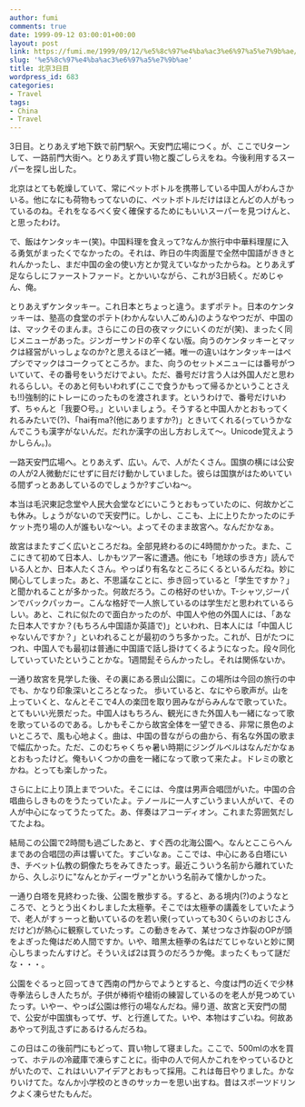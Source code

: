 ```yaml
---
author: fumi
comments: true
date: 1999-09-12 03:00:01+00:00
layout: post
link: https://fumi.me/1999/09/12/%e5%8c%97%e4%ba%ac3%e6%97%a5%e7%9b%ae/
slug: '%e5%8c%97%e4%ba%ac3%e6%97%a5%e7%9b%ae'
title: 北京3日目
wordpress_id: 683
categories:
- Travel
tags:
- China
- Travel
---
```


3日目。とりあえず地下鉄で前門駅へ。天安門広場につく。が、ここでUターンして、一路前門大街へ。とりあえず買い物と腹ごしらえをね。今後利用するスーパーを探し出した。




北京はとても乾燥していて、常にペットボトルを携帯している中国人がわんさかいる。他になにも荷物もってないのに、ペットボトルだけはほとんどの人がもっているのね。それをなるべく安く確保するためにもいいスーパーを見つけんと、と思ったわけ。




で、飯はケンタッキー(笑)。中国料理を食えって?なんか旅行中中華料理屋に入る勇気がまったくでなかったの。それは、昨日の牛肉面屋で全然中国語がききとれんかったし、まだ中国の金の使い方とか覚えていなかったからね。とりあえず足ならしにファーストファード。とかいいながら、これが3日続く。だめじゃん、俺。




とりあえずケンタッキー。これ日本とちょっと違う。まずポテト。日本のケンタッキーは、塾高の食堂のポテト(わかんない人ごめん)のようなやつだが、中国のは、マックそのまんま。さらにこの日の夜マックにいくのだが(笑)、まったく同じメニューがあった。ジンガーサンドの辛くない版。向うのケンタッキーとマックは経営がいっしょなのか?と思えるほど一緒。唯一の違いはケンタッキーはぺプシでマックはコークってところか。また、向うのセットメニューには番号がついていて、その番号をいうだけでよい。ただ、番号だけ言う人は外国人だと思われるらしい。そのあと何もいわれず(ここで食うかもって帰るかということさえも!!)強制的にトレーにのったものを渡されます。というわけで、番号だけいわず、ちゃんと「我要○号。」といいましょう。そうすると中国人かとおもってくれるみたいで(?)、「hai有ma?(他にありますか?)」ときいてくれる(っていうかなんでこうも漢字がないんだ。だれか漢字の出し方おしえて〜。Unicode覚えようかしらん。)。




一路天安門広場へ。とりあえず、広い。んで、人がたくさん。国旗の横には公安の人が2人微動だにせずに目だけ動かしていました。彼らは国旗がはためいている間ずっとああしているのでしょうか?すごいね〜。




本当は毛沢東記念堂や人民大会堂などにいこうとおもっていたのに、何故かどこも休み。しょうがないので天安門に。しかし、ここも、上に上りたかったのにチケット売り場の人が誰もいな〜い。よってそのまま故宮へ。なんだかなぁ。




故宮はまたすごく広いところだね。全部見終わるのに4時間かかった。また、ここにきて初めて日本人、しかもツアー客に遭遇。他にも「地球の歩き方」読んでいる人とか、日本人たくさん。やっぱり有名なところにくるといるんだね。妙に関心してしまった。あと、不思議なことに、歩き回っていると「学生ですか？」と聞かれることが多かった。何故だろう。この格好のせいか。T-シャツ,ジーパンでバックパッカー。こんな格好で一人旅しているのは学生だと思われているらしい。あと、これに似たので面白かったのが、中国人や他の外国人には、「あなた日本人ですか？(もちろん中国語か英語で)」といわれ、日本人には「中国人じゃないんですか？」といわれることが最初のうち多かった。これが、日がたつにつれ、中国人でも最初は普通に中国語で話し掛けてくるようになった。段々同化していっていたということかな。1週間髭そらんかったし。それは関係ないか。




一通り故宮を見学した後、その裏にある景山公園に。この場所は今回の旅行の中でも、かなり印象深いところとなった。
歩いていると、なにやら歌声が。山を上っていくと、なんとそこで4人の楽団を取り囲みながらみんなで歌っていた。とてもいい光景だった。中国人はもちろん、観光にきた外国人も一緒になって歌を歌っているのである。しかもそこから故宮全体を一望できる、非常に景色のよいところで、風も心地よく。曲は、中国の昔ながらの曲から、有名な外国の歌まで幅広かった。ただ、このむちゃくちゃ暑い時期にジングルベルはなんだかなぁとおもったけど。俺もいくつかの曲を一緒になって歌って来たよ。ドレミの歌とかね。とっても楽しかった。




さらに上に上り頂上までついた。そこには、今度は男声合唱団がいた。中国の合唱曲らしきものをうたっていたよ。テノールに一人すごいうまい人がいて、その人が中心になってうたってた。あ、伴奏はアコーディオン。これまた雰囲気だしてたよね。




結局この公園で2時間も過ごしたあと、すぐ西の北海公園へ。なんとここらへんまであの合唱団の声は響いてた。すごいなぁ。ここでは、中心にある白塔にいき、チベット仏教の銅像たちをみてきたっす。最近こういう名前から離れていたから、久しぶりに"なんとかディーヴァ"とかいう名前みて懐かしかった。




一通り白塔を見終わった後、公園を散歩する。すると、ある境内(?)のようなところで、とうとう出くわしました太極拳。そこでは太極拳の講義をしていたようで、老人がすぅーっと動いているのを若い衆(っていっても30くらいのおじさんだけど)が熱心に観察していたっす。この動きをみて、某せつなさ炸裂のOPが頭をよぎった俺はだめ人間ですか。いや、暗黒太極拳の名はだてじゃないと妙に関心しちまったんすけど。そういえば2は買うのだろうか俺。まったくもって謎だな・・・。




公園をぐるっと回ってきて西南の門からでようとすると、今度は門の近くで少林寺拳法らしき人たちが。子供が棒術や槍術の練習しているのを老人が見つめていたっす。いやー、やっぱ公園は修行の場なんだね。帰り道、故宮と天安門の間で、公安が中国旗もってザ、ザ、と行進してた。いや、本物はすごいね。何故ああやって列乱さずにあるけるんだろね。




この日はこの後前門にもどって、買い物して寝ました。ここで、500mlの水を買って、ホテルの冷蔵庫で凍らすことに。街中の人で何人かこれをやっているひとがいたので、これはいいアイデアとおもって採用。これは毎日やりました。かなりいけてた。なんか小学校のときのサッカーを思い出すね。昔はスポーツドリンクよく凍らせたもんだ。
